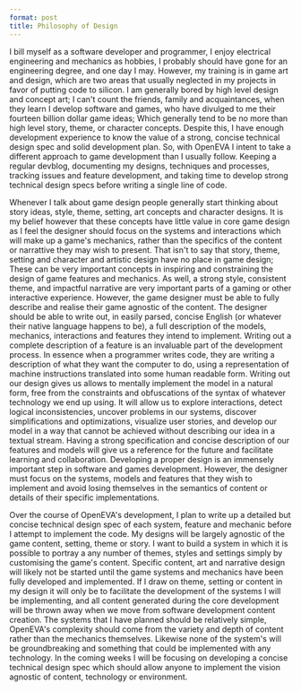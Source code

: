 ```yaml
---
format: post
title: Philosophy of Design
---
```

I bill myself as a software developer and programmer, I enjoy electrical engineering and mechanics as hobbies, I probably should have gone for an engineering degree, and one day I may. However, my training is in game art and design, which are two areas that usually neglected in my projects in favor of putting code to silicon. I am generally bored by high level design and concept art; I can't count the friends, family and acquaintances, when they learn I develop software and games, who have divulged to me their fourteen billion dollar game ideas; Which generally tend to be no more than high level story, theme, or character concepts. Despite this, I have enough development experience to know the value of a strong, concise technical design spec and solid development plan. So, with OpenEVA I intent to take a different approach to game development than I usually follow. Keeping a regular devblog, documenting my designs, techniques and processes, tracking issues and feature development, and taking time to develop strong technical design specs before writing a single line of code. 

Whenever I talk about game design people generally start thinking about story ideas, style, theme, setting, art concepts and character designs. It is my belief however that these concepts have little value in core game design as I feel the designer should focus on the systems and interactions which will make up a game's mechanics, rather than the specifics of the content or narrattive they may wish to present. That isn't to say that story, theme, setting and character and artistic design have no place in game design; These can be very important concepts in inspiring and constraining the design of game features and mechanics. As well, a strong style, consistent theme, and impactful narrative are very important parts of a gaming or other interactive experience. However, the game designer must be able to fully describe and realise their game agnostic of the content. The designer should be able to write out, in easily parsed, concise English (or whatever their native language happens to be), a full description of the models, mechanics, interactions and features they intend to implement. Writing out a complete description of a feature is an invaluable part of the development process. In essence when a programmer writes code, they are writing a description of what they want the computer to do, using a representation of machine instructions translated into some human readable form. Writing out our design gives us allows to mentally implement the model in a natural form, free from the constraints and obfuscations of the syntax of whatever technology we end up using. It will allow us to explore interactions, detect logical inconsistencies, uncover problems in our systems, discover simplifications and optimizations, visualize user stories, and develop our model in a way that cannot be achieved without describing our idea in a textual stream. Having a strong specification and concise description of our features and models will give us a reference for the future and facilitate learning and collaboration. Developing a proper design is an immensely important step in software and games development. However, the designer must focus on the systems, models and features that they wish to implement and avoid losing themselves in the semantics of content or details of their specific implementations.
 
Over the course of OpenEVA's development, I plan to write up a detailed but concise technical design spec of each system, feature and mechanic before I attempt to implement the code. My designs will be largely agnostic of the game content, setting, theme or story. I want to build a system in which it is possible to portray a any number of themes, styles and settings simply by customising the game's content. Specific content, art and narrative design will likely not be started until the game systems and mechanics have been fully developed and implemented. If I draw on theme, setting  or content in my design it will only be to facilitate the development of the systems I will be implementing, and all content generated during the core development will be thrown away when we move from software development content creation. The systems that I have planned should be relatively simple, OpenEVA's complexity should come from the variety and depth of content rather than the mechanics themselves. Likewise none of the system's will be groundbreaking and something that could be implemented with any technology. In the coming weeks I will be focusing on developing a concise technical design spec which should allow anyone to implement the vision agnostic of content, technology or environment. 
